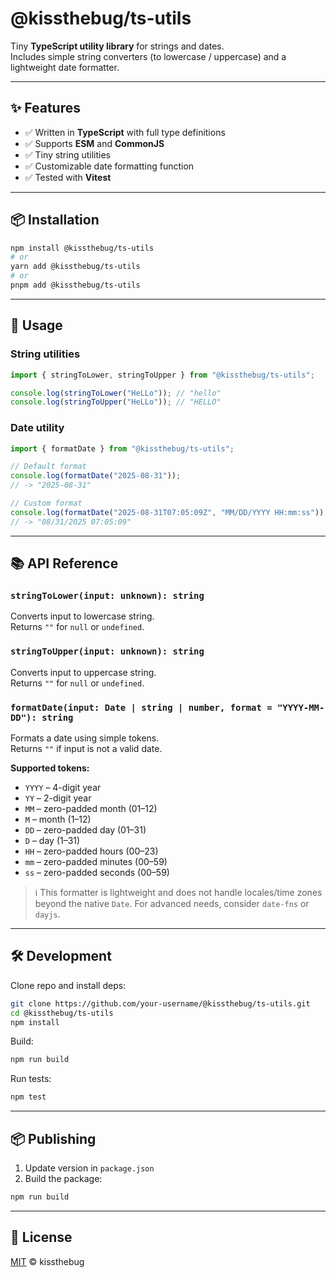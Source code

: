 # @kissthebug/ts-utils

Tiny **TypeScript utility library** for strings and dates.  
Includes simple string converters (to lowercase / uppercase) and a lightweight date formatter.

---

## ✨ Features

- ✅ Written in **TypeScript** with full type definitions
- ✅ Supports **ESM** and **CommonJS**
- ✅ Tiny string utilities
- ✅ Customizable date formatting function
- ✅ Tested with **Vitest**

---

## 📦 Installation

```bash
npm install @kissthebug/ts-utils
# or
yarn add @kissthebug/ts-utils
# or
pnpm add @kissthebug/ts-utils
```

---

## 🚀 Usage

### String utilities

```ts
import { stringToLower, stringToUpper } from "@kissthebug/ts-utils";

console.log(stringToLower("HeLLo")); // "hello"
console.log(stringToUpper("HeLLo")); // "HELLO"
```

### Date utility

```ts
import { formatDate } from "@kissthebug/ts-utils";

// Default format
console.log(formatDate("2025-08-31"));
// -> "2025-08-31"

// Custom format
console.log(formatDate("2025-08-31T07:05:09Z", "MM/DD/YYYY HH:mm:ss"));
// -> "08/31/2025 07:05:09"
```

---

## 📚 API Reference

### `stringToLower(input: unknown): string`

Converts input to lowercase string.  
Returns `""` for `null` or `undefined`.

### `stringToUpper(input: unknown): string`

Converts input to uppercase string.  
Returns `""` for `null` or `undefined`.

### `formatDate(input: Date | string | number, format = "YYYY-MM-DD"): string`

Formats a date using simple tokens.  
Returns `""` if input is not a valid date.

**Supported tokens:**

- `YYYY` – 4-digit year
- `YY` – 2-digit year
- `MM` – zero-padded month (01–12)
- `M` – month (1–12)
- `DD` – zero-padded day (01–31)
- `D` – day (1–31)
- `HH` – zero-padded hours (00–23)
- `mm` – zero-padded minutes (00–59)
- `ss` – zero-padded seconds (00–59)

> ℹ️ This formatter is lightweight and does not handle locales/time zones beyond the native `Date`. For advanced needs, consider `date-fns` or `dayjs`.

---

## 🛠 Development

Clone repo and install deps:

```bash
git clone https://github.com/your-username/@kissthebug/ts-utils.git
cd @kissthebug/ts-utils
npm install
```

Build:

```bash
npm run build
```

Run tests:

```bash
npm test
```

---

## 📦 Publishing

1. Update version in `package.json`
2. Build the package:

```bash
npm run build
```

---

## 📜 License

[MIT](./LICENSE) © kissthebug
